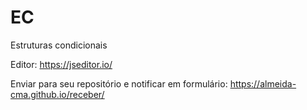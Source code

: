 # EC
Estruturas condicionais

Editor: https://jseditor.io/

Enviar para seu repositório e notificar em formulário: https://almeida-cma.github.io/receber/
